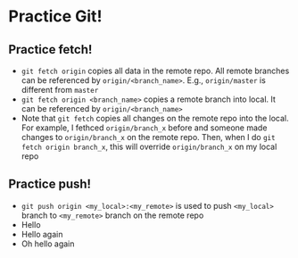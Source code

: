 # Practice Git!

## Practice fetch!
* `git fetch origin` copies all data in the remote repo. All remote branches can be referenced by `origin/<branch_name>`. E.g., `origin/master` is different from `master`
* `git fetch origin <branch_name>` copies a remote branch into local. It can be referenced by `origin/<branch_name>`
* Note that `git fetch` copies all changes on the remote repo into the local. For example, I fethced `origin/branch_x` before and someone made changes to `origin/branch_x` on the remote repo. Then, when I do `git fetch origin branch_x`, this will override `origin/branch_x` on my local repo

## Practice push!
* `git push origin <my_local>:<my_remote>` is used to push `<my_local>` branch to `<my_remote>` branch on the remote repo
* Hello
* Hello again
* Oh hello again
